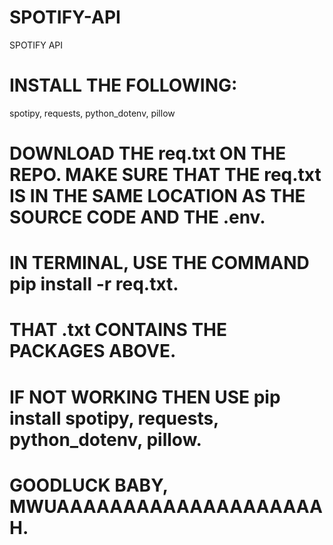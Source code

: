 # SPOTIFY-API
SPOTIFY API

# INSTALL THE FOLLOWING:
spotipy, requests, python_dotenv, pillow

# DOWNLOAD THE req.txt ON THE REPO. MAKE SURE THAT THE req.txt IS IN THE SAME LOCATION AS THE SOURCE CODE AND THE .env.
# IN TERMINAL, USE THE COMMAND pip install -r req.txt.
# THAT .txt CONTAINS THE PACKAGES ABOVE.
# IF NOT WORKING THEN USE pip install spotipy, requests, python_dotenv, pillow.
# GOODLUCK BABY, MWUAAAAAAAAAAAAAAAAAAAAH.
